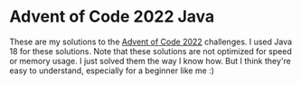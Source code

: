 # Advent of Code 2022 Java

These are my solutions to the [Advent of Code 2022](https://adventofcode.com/2022) challenges.
I used Java 18 for these solutions. Note that these solutions are not optimized for speed or memory
usage. I just solved them the way I know how. But I think they're easy to understand, especially for
a beginner like me :)